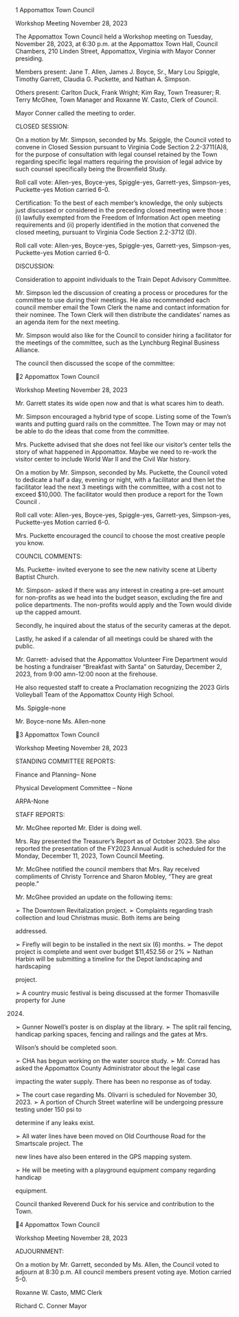 1  Appomattox Town Council

Workshop Meeting
November 28, 2023

The Appomattox Town Council held a Workshop meeting on Tuesday, November 28, 2023, at
6:30 p.m. at the Appomattox Town Hall, Council Chambers, 210 Linden Street, Appomattox,
Virginia with Mayor Conner presiding.

Members present: Jane T. Allen, James J. Boyce, Sr., Mary Lou Spiggle, Timothy Garrett,
Claudia G. Puckette, and Nathan A. Simpson.

Others present: Carlton Duck, Frank Wright; Kim Ray, Town Treasurer; R. Terry McGhee,
Town Manager and Roxanne W. Casto, Clerk of Council.

Mayor Conner called the meeting to order.

CLOSED SESSION:

On a motion by Mr. Simpson, seconded by Ms. Spiggle, the Council voted to convene in Closed
Session pursuant to Virginia Code Section 2.2-3711(A)8, for the purpose of consultation with
legal counsel retained by the Town regarding specific legal matters requiring the provision of
legal advice by such counsel specifically being the Brownfield Study.

Roll call vote: Allen-yes, Boyce-yes, Spiggle-yes, Garrett-yes, Simpson-yes, Puckette-yes
Motion carried 6-0.

Certification: To the best of each member’s knowledge, the only subjects just discussed or
considered in the preceding closed meeting were those : (i) lawfully exempted from the Freedom
of Information Act open meeting requirements and (ii) properly identified in the motion that
convened the closed meeting, pursuant to Virginia Code Section 2.2-3712 (D).

Roll call vote: Allen-yes, Boyce-yes, Spiggle-yes, Garrett-yes, Simpson-yes, Puckette-yes
Motion carried 6-0.

DISCUSSION:

Consideration to appoint individuals to the Train Depot Advisory Committee.

Mr. Simpson led the discussion of creating a process or procedures for the committee to use
during their meetings. He also recommended each council member email the Town Clerk the
name and contact information for their nominee. The Town Clerk will then distribute the
candidates’ names as an agenda item for the next meeting.

Mr. Simpson would also like for the Council to consider hiring a facilitator for the meetings of
the committee, such as the Lynchburg Reginal Business Alliance.

The council then discussed the scope of the committee:

2  Appomattox Town Council

Workshop Meeting
November 28, 2023

Mr. Garrett states its wide open now and that is what scares him to death.

Mr. Simpson encouraged a hybrid type of scope. Listing some of the Town’s wants and putting
guard rails on the committee. The Town may or may not be able to do the ideas that come from
the committee.

Mrs. Puckette advised that she does not feel like our visitor’s center tells the story of what
happened in Appomattox. Maybe we need to re-work the visitor center to include World War II
and the Civil War history.

On a motion by Mr. Simpson, seconded by Ms. Puckette, the Council voted to dedicate a half a
day, evening or night, with a facilitator and then let the facilitator lead the next 3 meetings with
the committee, with a cost not to exceed $10,000. The facilitator would then produce a report for
the Town Council .

Roll call vote: Allen-yes, Boyce-yes, Spiggle-yes, Garrett-yes, Simpson-yes, Puckette-yes
Motion carried 6-0.

Mrs. Puckette encouraged the council to choose the most creative people you know.

COUNCIL COMMENTS:

Ms. Puckette- invited everyone to see the new nativity scene at Liberty Baptist Church.

Mr. Simpson- asked if there was any interest in creating a pre-set amount for non-profits as we
head into the budget season, excluding the fire and police departments. The non-profits would
apply and the Town would divide up the capped amount.

Secondly, he inquired about the status of the security cameras at the depot.

Lastly, he asked if a calendar of all meetings could be shared with the public.

Mr. Garrett- advised that the Appomattox Volunteer Fire Department would be hosting a
fundraiser “Breakfast with Santa” on Saturday, December 2, 2023, from 9:00 amn-12:00 noon at
the firehouse.

He also requested staff to create a Proclamation recognizing the 2023 Girls Volleyball Team of
the Appomattox County High School.

Ms. Spiggle-none

Mr. Boyce-none
Ms. Allen-none

3  Appomattox Town Council

Workshop Meeting
November 28, 2023

STANDING COMMITTEE REPORTS:

Finance and Planning– None

Physical Development Committee – None

ARPA-None

STAFF REPORTS:

Mr. McGhee reported Mr. Elder is doing well.

Mrs. Ray presented the Treasurer’s Report as of October 2023. She also reported the presentation
of the FY2023 Annual Audit is scheduled for the Monday, December 11, 2023, Town Council
Meeting.

Mr. McGhee notified the council members that Mrs. Ray received compliments of Christy
Torrence and Sharon Mobley, “They are great people.”

Mr. McGhee provided an update on the following items:

➢  The Downtown Revitalization project.
➢  Complaints regarding trash collection and loud Christmas music. Both items are being

addressed.

➢  Firefly will begin to be installed in the next six (6) months.
➢  The depot project is complete and went over budget $11,452.56 or 2%
➢  Nathan Harbin will be submitting a timeline for the Depot landscaping and hardscaping

project.

➢  A country music festival is being discussed at the former Thomasville property for June

2024.

➢  Gunner Nowell’s poster is on display at the library.
➢  The split rail fencing, handicap parking spaces, fencing and railings and the gates at Mrs.

Wilson’s should be completed soon.

➢  CHA has begun working on the water source study.
➢  Mr. Conrad has asked the Appomattox County Administrator about the legal case

impacting the water supply. There has been no response as of today.

➢  The court case regarding Ms. Olivarri is scheduled for November 30, 2023.
➢  A portion of Church Street waterline will be undergoing pressure testing under 150 psi to

determine if any leaks exist.

➢  All water lines have been moved on Old Courthouse Road for the Smartscale project. The

new lines have also been entered in the GPS mapping system.

➢  He will be meeting  with a playground equipment company regarding handicap

equipment.

Council thanked Reverend Duck for his service and contribution to the Town.

4  Appomattox Town Council

Workshop Meeting
November 28, 2023

ADJOURNMENT:

On a motion by Mr. Garrett, seconded by Ms. Allen, the Council voted to adjourn at 8:30 p.m.
All council members present voting aye. Motion carried 5-0.

Roxanne W. Casto, MMC
Clerk

Richard C. Conner
Mayor

